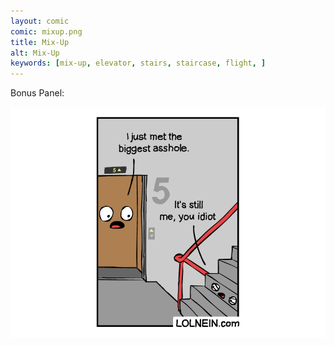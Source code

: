 ```yaml
---
layout: comic
comic: mixup.png
title: Mix-Up
alt: Mix-Up
keywords: [mix-up, elevator, stairs, staircase, flight, ]
---
```


Bonus Panel:

![Mix-Up Bonus Panel](/images/mixup_bonus.png)

